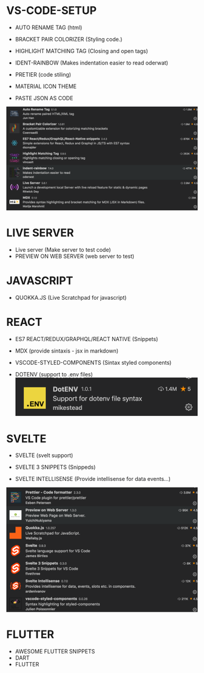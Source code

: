# VS-CODE-SETUP

- AUTO RENAME TAG (html)

- BRACKET PAIR COLORIZER (Styling code.)

- HIGHLIGHT MATCHING TAG (Closing and open tags)

- IDENT-RAINBOW (Makes indentation easier to read oderwat)

- PRETIER (code stiling)

- MATERIAL ICON THEME

- PASTE JSON AS CODE

![alt text](https://raw.githubusercontent.com/yoelkj/VS-CODE-SETUP/main/img/1-ext.png)
# LIVE SERVER
- Live server (Make server to test code)
- PREVIEW ON WEB SERVER (web server to test)

# JAVASCRIPT
- QUOKKA.JS (Live Scratchpad for javascript)

# REACT
- ES7 REACT/REDUX/GRAPHQL/REACT NATIVE (Snippets)
- MDX (provide sintaxis - jsx in markdown)
- VSCODE-STYLED-COMPONENTS (Sintax styled components)

- DOTENV (support to .env files)
![alt text](https://raw.githubusercontent.com/yoelkj/VS-CODE-SETUP/main/img/3-ext.png)

# SVELTE

- SVELTE (svelt support)

- SVELTE 3 SNIPPETS (Snippeds)

- SVELTE INTELLISENSE (Provide intellisense for data events...)

![alt text](https://raw.githubusercontent.com/yoelkj/VS-CODE-SETUP/main/img/2-ext.png)
# FLUTTER

- AWESOME FLUTTER SNIPPETS
- DART
- FLUTTER